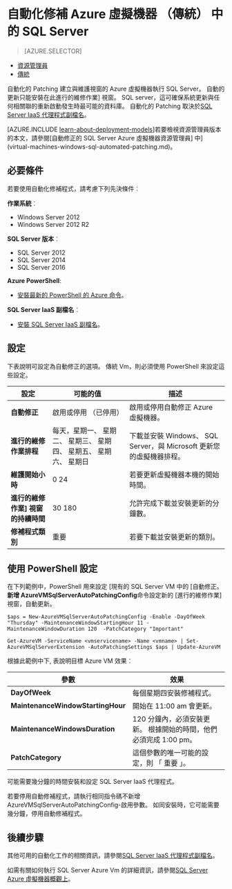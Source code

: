 <properties
    pageTitle="自動修正的 SQL Server Vm （傳統） |Microsoft Azure"
    description="說明自動修正功能的 SQL Server 執行的虛擬機器中 Azure 使用傳統的部署模式。"
    services="virtual-machines-windows"
    documentationCenter="na"
    authors="rothja"
    manager="jhubbard"
    editor=""
    tags="azure-service-management" />
<tags
    ms.service="virtual-machines-windows"
    ms.devlang="na"
    ms.topic="article"
    ms.tgt_pltfrm="vm-windows-sql-server"
    ms.workload="infrastructure-services"
    ms.date="09/26/2016"
    ms.author="jroth" />

# <a name="automated-patching-for-sql-server-in-azure-virtual-machines-classic"></a>自動化修補 Azure 虛擬機器 （傳統） 中的 SQL Server

> [AZURE.SELECTOR]
- [資源管理員](virtual-machines-windows-sql-automated-patching.md)
- [傳統](virtual-machines-windows-classic-sql-automated-patching.md)

自動化的 Patching 建立與維護視窗的 Azure 虛擬機器執行 SQL Server。 自動的更新只能安裝在此進行的維修作業] 視窗。 SQL server，這可確保系統更新與任何相關聯的重新啟動發生時最可能的資料庫。 自動化的 Patching 取決於[SQL Server IaaS 代理程式副檔名](virtual-machines-windows-classic-sql-server-agent-extension.md)。

[AZURE.INCLUDE [learn-about-deployment-models](../../includes/learn-about-deployment-models-classic-include.md)]若要檢視資源管理員版本的本文，請參閱[自動修正的 SQL Server Azure 虛擬機器資源管理員] 中](virtual-machines-windows-sql-automated-patching.md)。

## <a name="prerequisites"></a>必要條件

若要使用自動化修補程式，請考慮下列先決條件︰

**作業系統**︰

- Windows Server 2012
- Windows Server 2012 R2

**SQL Server 版本**︰

- SQL Server 2012
- SQL Server 2014
- SQL Server 2016

**Azure PowerShell**:

- [安裝最新的 PowerShell 的 Azure 命令](../powershell-install-configure.md)。

**SQL Server IaaS 副檔名**︰

- [安裝 SQL Server IaaS 副檔名](virtual-machines-windows-classic-sql-server-agent-extension.md)。

## <a name="settings"></a>設定

下表說明可設定為自動修正的選項。 傳統 Vm，則必須使用 PowerShell 來設定這些設定。

|設定|可能的值|描述|
|---|---|---|
|**自動修正**|啟用或停用 （已停用）|啟用或停用自動修正 Azure 虛擬機器。|
|**進行的維修作業排程**|每天，星期一、 星期二、 星期三、 星期四、 星期五、 星期六、 星期日|下載並安裝 Windows、 SQL Server，與 Microsoft 更新您的虛擬機器排程。|
|**維護開始小時**|0 24|若要更新虛擬機器本機的開始時間。|
|**進行的維修作業] 視窗的持續時間**|30 180|允許完成下載並安裝更新的分鐘數。|
|**修補程式類別**|重要|若要下載並安裝更新的類別。|

## <a name="configuration-with-powershell"></a>使用 PowerShell 設定

在下列範例中，PowerShell 用來設定 [現有的 SQL Server VM 中的 [自動修正。 **新增 AzureVMSqlServerAutoPatchingConfig**命令設定新的 [進行的維修作業] 視窗，自動更新。

    $aps = New-AzureVMSqlServerAutoPatchingConfig -Enable -DayOfWeek "Thursday" -MaintenanceWindowStartingHour 11 -MaintenanceWindowDuration 120  -PatchCategory "Important"

    Get-AzureVM -ServiceName <vmservicename> -Name <vmname> | Set-AzureVMSqlServerExtension -AutoPatchingSettings $aps | Update-AzureVM

根據此範例中下, 表說明目標 Azure VM 效果︰

|參數|效果|
|---|---|
|**DayOfWeek**|每個星期四安裝修補程式。|
|**MaintenanceWindowStartingHour**|開始在 11:00 am 會更新。|
|**MaintenanceWindowsDuration**|120 分鐘內，必須安裝更新。 根據開始的時間，他們必須完成 1:00 pm。|
|**PatchCategory**|這個參數的唯一可能的設定，則 「 重要 」。|

可能需要幾分鐘的時間安裝和設定 SQL Server IaaS 代理程式。

若要停用自動修補程式，請執行相同指令碼不新增 AzureVMSqlServerAutoPatchingConfig-啟用參數。 如同安裝時，它可能需要幾分鐘，停用自動修補程式。

## <a name="next-steps"></a>後續步驟

其他可用的自動化工作的相關資訊，請參閱[SQL Server IaaS 代理程式副檔名](virtual-machines-windows-classic-sql-server-agent-extension.md)。

如需有關如何執行 SQL Server Azure Vm 的詳細資訊，請參閱[SQL Server Azure 虛擬機器概觀上](virtual-machines-windows-sql-server-iaas-overview.md)。
